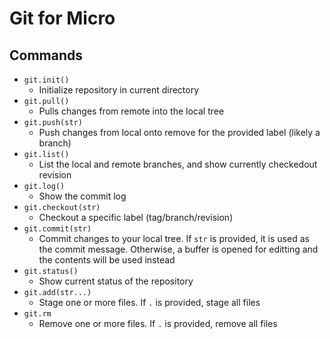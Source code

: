 # Git for Micro

## Commands
  - `git.init()`
    - Initialize repository in current directory
  - `git.pull()`
    - Pulls changes from remote into the local tree
  - `git.push(str)`
    - Push changes from local onto remove for the provided label (likely a branch)
  - `git.list()`
    - List the local and remote branches, and show currently checkedout revision
  - `git.log()`
    - Show the commit log
  - `git.checkout(str)`
    - Checkout a specific label (tag/branch/revision)
  - `git.commit(str)`
    - Commit changes to your local tree. If `str` is provided, it is used as the commit message. Otherwise, a buffer is opened for editting and the contents will be used instead
  - `git.status()`
    - Show current status of the repository
  - `git.add(str...)`
    - Stage one or more files. If `.` is provided, stage all files
  - `git.rm`
    - Remove one or more files. If `.` is provided, remove all files
